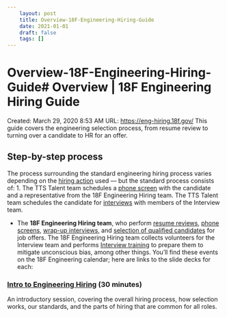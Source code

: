 ```yaml
---
 	layout: post
 	title: Overview-18F-Engineering-Hiring-Guide
 	date: 2021-01-01
 	draft: false
 	tags: []
---
```


# Overview-18F-Engineering-Hiring-Guide# Overview | 18F Engineering Hiring Guide
Created: March 29, 2020 8:53 AM
URL: https://eng-hiring.18f.gov/
This guide covers the engineering selection process, from resume review to turning over a candidate to HR for an offer.
## Step-by-step process
The process surrounding the standard engineering hiring process varies depending on the [hiring action](https://handbook.tts.gsa.gov/hiring/) used — but the standard process consists of:
1.
The TTS Talent team schedules a [phone screen](https://eng-hiring.18f.gov/phone-screens/) with the candidate and a representative from the 18F Engineering Hiring team.
The TTS Talent team schedules the candidate for [interviews](https://eng-hiring.18f.gov/interviews/) with members of the Interview team.
- The **18F Engineering Hiring team**, who perform [resume reviews](https://eng-hiring.18f.gov/resume-review/), [phone screens](https://eng-hiring.18f.gov/phone-screens/), [wrap-up interviews](https://eng-hiring.18f.gov/interviews/wrap-up/), and [selection of qualified candidates](https://eng-hiring.18f.gov/selection/) for job offers.
The 18F Engineering Hiring team collects volunteers for the Interview team and performs [Interview training](https://eng-hiring.18f.gov/) to prepare them to mitigate unconscious bias, among other things.
You’ll find these events on the 18F Engineering calendar; here are links to the slide decks for each:
### [Intro to Engineering Hiring](https://docs.google.com/a/gsa.gov/presentation/d/1HNHU7SNz95byy0c70DP54arFzhuRch5rUeC2tbBljdg/edit?usp=sharing) (30 minutes)
An introductory session, covering the overall hiring process, how selection works, our standards, and the parts of hiring that are common for all roles.
